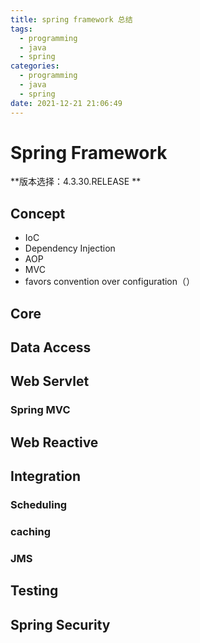 ```yaml
---
title: spring framework 总结
tags:
  - programming
  - java
  - spring
categories:
  - programming
  - java
  - spring
date: 2021-12-21 21:06:49
---
```


# Spring Framework

**版本选择：4.3.30.RELEASE **

## Concept

- IoC
- Dependency Injection
- AOP
- MVC
- favors convention over configuration（）

## Core

## Data Access

## Web Servlet

### Spring MVC



## Web Reactive

## Integration

### Scheduling

### caching

### JMS



## Testing



##  Spring Security


